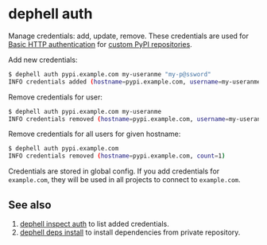# dephell auth

Manage credentials: add, update, remove. These credentials are used for [Basic HTTP authentication](https://en.wikipedia.org/wiki/Basic_access_authentication) for [custom PyPI repositories](https://www.python.org/dev/peps/pep-0503/).

Add new credentials:

```bash
$ dephell auth pypi.example.com my-useranme "my-p@ssword"
INFO credentials added (hostname=pypi.example.com, username=my-useranme)
```

Remove credentials for user:

```bash
$ dephell auth pypi.example.com my-useranme
INFO credentials removed (hostname=pypi.example.com, username=my-useranme)
```

Remove credentials for all users for given hostname:

```bash
$ dephell auth pypi.example.com
INFO credentials removed (hostname=pypi.example.com, count=1)
```

Credentials are stored in global config. If you add credentials for `example.com`, they will be used in all projects to connect to `example.com`.

## See also

1. [dephell inspect auth](cmd-inspect-auth) to list added credentials.
1. [dephell deps install](cmd-deps-install) to install dependencies from private repository.
